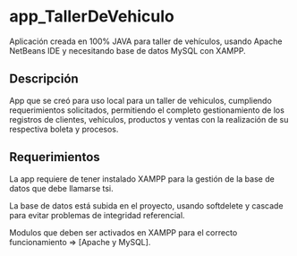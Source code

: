 # app_TallerDeVehiculo

<p>Aplicación creada en 100% JAVA para taller de vehículos, usando Apache NetBeans IDE y necesitando base de datos MySQL con XAMPP.</p>

<h2>Descripción</h2>

<p>App que se creó para uso local para un taller de vehiculos, cumpliendo requerimientos solicitados, permitiendo el completo gestionamiento de los registros de clientes, vehículos, productos y ventas con la
realización de su respectiva boleta y procesos.</p>

<h2>Requerimientos</h2>

<p>La app requiere de tener instalado XAMPP para la gestión de la base de datos que debe llamarse tsi.

La base de datos está subida en el proyecto, usando softdelete y cascade para evitar problemas de integridad referencial.

Modulos que deben ser activados en XAMPP para el correcto funcionamiento => [Apache y MySQL].</p>
